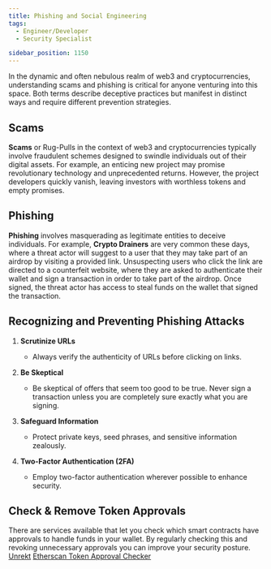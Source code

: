 ```yaml
---
title: Phishing and Social Engineering
tags:
  - Engineer/Developer
  - Security Specialist

sidebar_position: 1150
---
```


In the dynamic and often nebulous realm of web3 and cryptocurrencies, understanding scams and phishing is critical for anyone venturing into this space. Both terms describe deceptive practices but manifest in distinct ways and require different prevention strategies.

## Scams

**Scams** or Rug-Pulls in the context of web3 and cryptocurrencies typically involve fraudulent schemes designed to swindle individuals out of their digital assets. For example, an enticing new project may promise revolutionary technology and unprecedented returns. However, the project developers quickly vanish, leaving investors with worthless tokens and empty promises.

## Phishing

**Phishing** involves masquerading as legitimate entities to deceive individuals. For example, **Crypto Drainers** are very common these days, where a threat actor will suggest to a user that they may take part of an airdrop by visiting a provided link. Unsuspecting users who click the link are directed to a counterfeit website, where they are asked to authenticate their wallet and sign a transaction in order to take part of the airdrop. Once signed, the threat actor has access to steal funds on the wallet that signed the transaction.

## Recognizing and Preventing Phishing Attacks

1. **Scrutinize URLs**
   - Always verify the authenticity of URLs before clicking on links.

2. **Be Skeptical**
   - Be skeptical of offers that seem too good to be true. Never sign a transaction unless you are completely sure exactly what you are signing.

3. **Safeguard Information**
   - Protect private keys, seed phrases, and sensitive information zealously.

4. **Two-Factor Authentication (2FA)**
   - Employ two-factor authentication wherever possible to enhance security.

## Check & Remove Token Approvals

There are services available that let you check which smart contracts have approvals to handle funds in your wallet. By regularly checking this and revoking unnecessary approvals you can improve your security posture.
[Unrekt](https://app.unrekt.net/)
[Etherscan Token Approval Checker](https://etherscan.io/tokenapprovalchecker)
